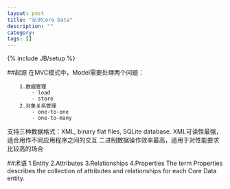 ```yaml
---
layout: post
title: "认识Core Data"
description: ""
category:
tags: []
---
```

{% include JB/setup %}

##起源
在MVC模式中，Model需要处理两个问题：
		
		1.数据管理
			- load
			- store
		2.对象关系管理
			- one-to-one
			- one-to-many

支持三种数据格式：XML, binary flat files, SQLite database.
XML可读性最强，适合用作不同应用程序之间的交互
二进制数据操作效率最高，适用于对性能要求比较高的场合

##术语
		1.Entity
		2.Attributes
		3.Relationships
		4.Properties
		The term Properties describes the collection of attributes and relationships for each Core Data entity.
